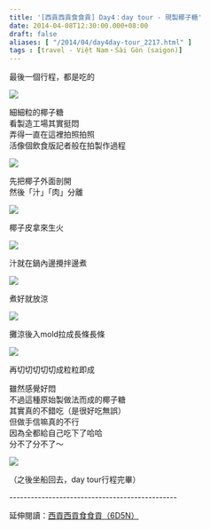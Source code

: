 ```yaml
---
title: '[西貢西貢食食貢] Day4：day tour - 現製椰子糖'
date: 2014-04-08T12:30:00.000+08:00
draft: false
aliases: [ "/2014/04/day4day-tour_2217.html" ]
tags : [travel - Việt Nam・Sài Gòn (saigon)]
---
```


最後一個行程，都是吃的  

[![](https://2.bp.blogspot.com/-E0dxlLwP0Js/XDBQ60wL6aI/AAAAAAAAEAM/oU8qn0XxifwtyveNFIwoI_rbOrTPYpS3wCLcBGAs/s640/23.jpg)](https://2.bp.blogspot.com/-E0dxlLwP0Js/XDBQ60wL6aI/AAAAAAAAEAM/oU8qn0XxifwtyveNFIwoI_rbOrTPYpS3wCLcBGAs/s1600/23.jpg)

細細粒的椰子糖  
看製造工場其實挺悶  
弄得一直在這裡拍照拍照  
活像個飲食版記者般在拍製作過程  

[![](https://1.bp.blogspot.com/-s-m-1L1DjXU/XDBRAFlLvPI/AAAAAAAAEAU/lk-gDThiFX8P8qhXz0Vmvq3ZOC4jLxlJACLcBGAs/s640/24.jpg)](https://1.bp.blogspot.com/-s-m-1L1DjXU/XDBRAFlLvPI/AAAAAAAAEAU/lk-gDThiFX8P8qhXz0Vmvq3ZOC4jLxlJACLcBGAs/s1600/24.jpg)

先把椰子外面剖開  
然後「汁」「肉」分離  

[![](https://2.bp.blogspot.com/-C_euDCOSJLI/XDBRFqPOVlI/AAAAAAAAEAY/vxaHttiz5XwgqZcPqCo_9hpBDhSsWNd-gCLcBGAs/s640/25.jpg)](https://2.bp.blogspot.com/-C_euDCOSJLI/XDBRFqPOVlI/AAAAAAAAEAY/vxaHttiz5XwgqZcPqCo_9hpBDhSsWNd-gCLcBGAs/s1600/25.jpg)

椰子皮拿來生火  

[![](https://1.bp.blogspot.com/-FqCGc5fVJtc/XDBRLZfFlII/AAAAAAAAEAc/8kRFo3i_9eQX24rqyYBcI9w2qzpsQGtVACLcBGAs/s640/26.jpg)](https://1.bp.blogspot.com/-FqCGc5fVJtc/XDBRLZfFlII/AAAAAAAAEAc/8kRFo3i_9eQX24rqyYBcI9w2qzpsQGtVACLcBGAs/s1600/26.jpg)

汁就在鍋內邊攪拌邊煮  

[![](https://4.bp.blogspot.com/-wSqsbZ2KENg/XDBRQIFxERI/AAAAAAAAEAg/xGN3c_50IR4jkRrouPmpWb6h6uo8naoEQCLcBGAs/s640/27.jpg)](https://4.bp.blogspot.com/-wSqsbZ2KENg/XDBRQIFxERI/AAAAAAAAEAg/xGN3c_50IR4jkRrouPmpWb6h6uo8naoEQCLcBGAs/s1600/27.jpg)

煮好就放涼  

[![](https://2.bp.blogspot.com/-nO-Hoe_ppys/XDBRVYqHH2I/AAAAAAAAEAo/DLBTSciyznAxE8zNPfDn_Hzjkm4Rh-7-ACLcBGAs/s640/28.jpg)](https://2.bp.blogspot.com/-nO-Hoe_ppys/XDBRVYqHH2I/AAAAAAAAEAo/DLBTSciyznAxE8zNPfDn_Hzjkm4Rh-7-ACLcBGAs/s1600/28.jpg)

攤涼後入mold拉成長條長條  

[![](https://3.bp.blogspot.com/-Th1rzBSX0WQ/XDBRbWF6skI/AAAAAAAAEA0/SqHAfZikRjYdrZi8cUalH9L3kBvPmDsLQCLcBGAs/s640/29.jpg)](https://3.bp.blogspot.com/-Th1rzBSX0WQ/XDBRbWF6skI/AAAAAAAAEA0/SqHAfZikRjYdrZi8cUalH9L3kBvPmDsLQCLcBGAs/s1600/29.jpg)

再切切切切切成粒粒即成  
  
雖然感覺好悶  
不過這種原始製做法而成的椰子糖  
其實真的不錯吃（是很好吃無誤）  
但做手信嘛真的不行  
因為全都給自己吃下了哈哈  
分不了分不了～  
  

[![](https://4.bp.blogspot.com/-HjPLXCf8Ky8/XDBRikqT2pI/AAAAAAAAEA8/Eub2FtDBoLgMCSn1b88EV160cnzE8J7PQCLcBGAs/s640/30.jpg)](https://4.bp.blogspot.com/-HjPLXCf8Ky8/XDBRikqT2pI/AAAAAAAAEA8/Eub2FtDBoLgMCSn1b88EV160cnzE8J7PQCLcBGAs/s1600/30.jpg)

（之後坐船回去，day tour行程完畢）  
  
\-----------------------------------------------  
  
延伸閱讀：[西貢西貢食食貢（6D5N）](http://www.hidie.net/2014/04/6d5n.html)